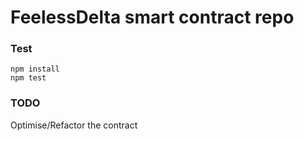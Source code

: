 # FeelessDelta smart contract repo

### Test

```
npm install
npm test
```

### TODO

Optimise/Refactor the contract